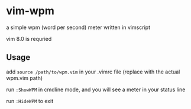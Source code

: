 # vim-wpm
a simple wpm (word per second) meter written in vimscript

vim 8.0 is requried

## Usage 

add `source /path/to/wpm.vim` in your .vimrc file (replace with the actual wpm.vim path) 

run `:ShowWPM` in cmdline mode, and you will see a meter in your status line 

run `:HideWPM` to exit  
